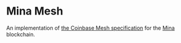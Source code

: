 # Mina Mesh

An implementation of
[the Coinbase Mesh specification](https://docs.cdp.coinbase.com/mesh/docs/welcome) for the
[Mina](https://minaprotocol.com/) blockchain.
